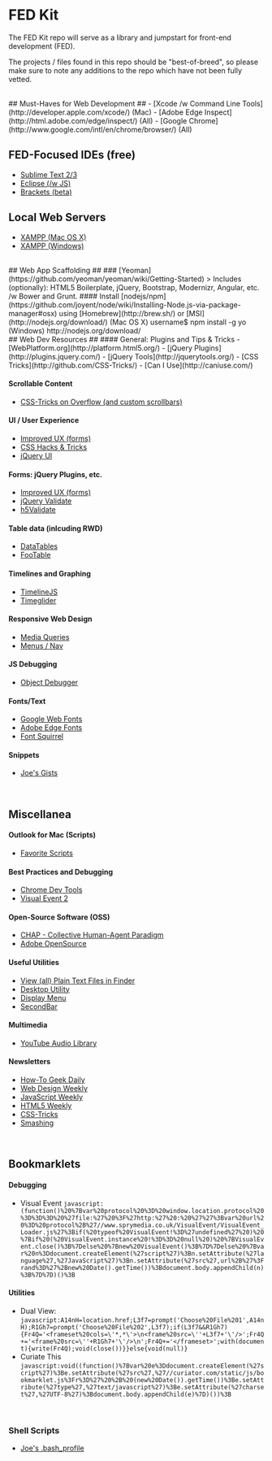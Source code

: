 FED Kit
=======

The FED Kit repo will serve as a library and jumpstart for front-end development (FED).

The projects / files found in this repo should be "best-of-breed", so please
make sure to note any additions to the repo which have not been fully vetted.

<br/>
## Must-Haves for Web Development ##
- [Xcode /w Command Line Tools](http://developer.apple.com/xcode/) (Mac)
- [Adobe Edge Inspect](http://html.adobe.com/edge/inspect/) (All)
- [Google Chrome](http://www.google.com/intl/en/chrome/browser/) (All)

## FED-Focused IDEs (free) ##
- [Sublime Text 2/3](http://www.sublimetext.com/)
- [Eclipse (/w JS)](http://www.eclipse.org/downloads/packages/eclipse-ide-java-ee-developers/keplerr)
- [Brackets (beta)](https://github.com/adobe/brackets)

## Local Web Servers ##
- [XAMPP (Mac OS X)](http://www.apachefriends.org/en/xampp-macosx.html)
- [XAMPP (Windows)](http://www.apachefriends.org/en/xampp-windows.html)

<br/>
## Web App Scaffolding ##
### [Yeoman](https://github.com/yeoman/yeoman/wiki/Getting-Started)
> Includes (optionally): HTML5 Boilerplate, jQuery, Bootstrap, Modernizr, Angular, etc. /w Bower and Grunt.
#### Install [nodejs/npm](https://github.com/joyent/node/wiki/Installing-Node.js-via-package-manager#osx) using [Homebrew](http://brew.sh/) or [MSI](http://nodejs.org/download/)
    (Mac OS X) username$ npm install -g yo
    (Windows) http://nodejs.org/download/

<br/>
## Web Dev Resources ##
#### General: Plugins and Tips & Tricks
- [WebPlatform.org](http://platform.html5.org/)
- [jQuery Plugins](http://plugins.jquery.com/)
- [jQuery Tools](http://jquerytools.org/)
- [CSS Tricks](http://github.com/CSS-Tricks/)
- [Can I Use](http://caniuse.com/)

#### Scrollable Content
- [CSS-Tricks on Overflow (and custom scrollbars)](http://css-tricks.com/almanac/properties/o/overflow/#post-14081)

#### UI / User Experience
- [Improved UX (forms)](http://blog.teamtreehouse.com/best-free-jquery-form-plugins-to-improve-user-experience)
- [CSS Hacks & Tricks](https://gist.github.com/say2joe/6734483)
- [jQuery UI](http://jqueryui.com/)

#### Forms: jQuery Plugins, etc.
- [Improved UX (forms)](http://blog.teamtreehouse.com/best-free-jquery-form-plugins-to-improve-user-experience)
- [jQuery Validate](http://jqueryvalidation.org/)
- [h5Validate](http://ericleads.com/h5validate/)

#### Table data (inlcuding RWD)
- [DataTables](http://www.datatables.net/)
- [FooTable](https://github.com/bradvin/FooTable)

#### Timelines and Graphing
- [TimelineJS](http://timeline.verite.co/)
- [Timeglider](http://timeglider.com/widget/kitchen_sink.html)

#### Responsive Web Design
- [Media Queries](http://css-tricks.com/snippets/css/media-queries-for-standard-devices/)
- [Menus / Nav](http://www.jqueryfeed.net/go/140/menufication-responsive-fly-out-menu)

#### JS Debugging
- [Object Debugger](https://gist.github.com/say2joe/6707788)

#### Fonts/Text
- [Google Web Fonts](http://www.google.com/fonts)
- [Adobe Edge Fonts](https://edgewebfonts.adobe.com/fonts)
- [Font Squirrel](http://www.fontsquirrel.com/)

#### Snippets
- [Joe's Gists](http://gist.github.com/say2joe)

<br/>

## Miscellanea ##
#### Outlook for Mac (Scripts)
- [Favorite Scripts](http://www.office.mvps.org/script/fav_scripts.html)

#### Best Practices and Debugging
- [Chrome Dev Tools](https://developers.google.com/chrome-developer-tools/docs/authoring-development-workflow)
- [Visual Event 2](http://www.sprymedia.co.uk/article/Visual+Event+2)

#### Open-Source Software (OSS)
- [CHAP - Collective Human-Agent Paradigm](http://chap.almende.com/)
- [Adobe OpenSource](http://html.adobe.com/opensource/)

#### Useful Utilities
- [View (all) Plain Text Files in Finder](https://coderwall.com/p/dlithw)
- [Desktop Utility](http://sweetpproductions.com/)
- [Display Menu](https://itunes.apple.com/us/app/display-menu/id549083868?mt=12)
- [SecondBar](https://www.macupdate.com/app/mac/33264/secondbar)

#### Multimedia
- [YouTube Audio Library](http://www.youtube.com/audiolibrary)

#### Newsletters
- [How-To Geek Daily](http://www.howtogeek.com/)
- [Web Design Weekly](http://web-design-weekly.com/)
- [JavaScript Weekly](http://javascriptweekly.com/)
- [HTML5 Weekly](http://html5weekly.com/)
- [CSS-Tricks](http://css-tricks.com/subscription-options/)
- [Smashing](http://www.smashingmagazine.com/the-smashing-newsletter/)

<br/>

## Bookmarklets ##
#### Debugging
- Visual Event
`javascript:(function()%20%7Bvar%20protocol%20%3D%20window.location.protocol%20%3D%3D%3D%20%27file:%27%20%3F%27http:%27%20:%20%27%27%3Bvar%20url%20%3D%20protocol%2B%27//www.sprymedia.co.uk/VisualEvent/VisualEvent_Loader.js%27%3Bif(%20typeof%20VisualEvent!%3D%27undefined%27%20)%20%7Bif%20(%20VisualEvent.instance%20!%3D%3D%20null%20)%20%7BVisualEvent.close()%3B%7Delse%20%7Bnew%20VisualEvent()%3B%7D%7Delse%20%7Bvar%20n%3Ddocument.createElement(%27script%27)%3Bn.setAttribute(%27language%27,%27JavaScript%27)%3Bn.setAttribute(%27src%27,url%2B%27%3Frand%3D%27%2Bnew%20Date().getTime())%3Bdocument.body.appendChild(n)%3B%7D%7D)()%3B`

#### Utilities
- Dual View:
`javascript:A14nH=location.href;L3f7=prompt('Choose%20File%201',A14nH);R1Gh7=prompt('Choose%20File%202',L3f7);if(L3f7&&R1Gh7){Fr4Q='<frameset%20cols=\'*,*\'>\n<frame%20src=\''+L3f7+'\'/>';Fr4Q+='<frame%20src=\''+R1Gh7+'\'/>\n';Fr4Q+='</frameset>';with(document){write(Fr4Q);void(close())}}else{void(null)}`
- Curiate This
`javascript:void((function()%7Bvar%20e%3Ddocument.createElement(%27script%27)%3Be.setAttribute(%27src%27,%27//curiator.com/static/js/bookmarklet.js%3Fr%3D%27%20%2B%20(new%20Date()).getTime())%3Be.setAttribute(%27type%27,%27text/javascript%27)%3Be.setAttribute(%27charset%27,%27UTF-8%27)%3Bdocument.body.appendChild(e)%7D)())%3B`

<br/>

### Shell Scripts
- [Joe's .bash_profile](https://gist.github.com/say2joe/ae87bea4ad39b19fe40f)
